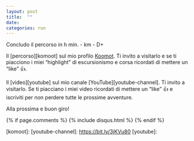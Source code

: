 ```yaml
---
layout: post
title:  ""
date:   
categories: run
---
```


Concludo il percorso in  h  min. -  km -  D+

Il [percorso][komoot] sul mio profilo [Koomot][komoot-profile]. Ti invito a visitarlo e se ti piacciono i miei “highlight” di escursionismo e corsa ricordati di mettere un “like” 👍. 

Il [video][youtube] sul mio canale [YouTube][youtube-channel]. Ti invito a visitarlo. Se ti piacciano i miei video ricordati di mettere un “like” 👍 e iscriviti per non perdere tutte le prossime avventure.



Alla prossima e buon giro!

{% if page.comments %}
{% include disqus.html %}
{% endif %}

[komoot-profile]: https://www.komoot.it/user/1971346940863
[komoot]: 
[youtube-channel]: https://bit.ly/3jKVu80
[youtube]: 
